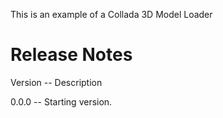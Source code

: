 This is an example of a Collada 3D Model Loader


# Release Notes

Version -- Description

0.0.0   -- Starting version.

